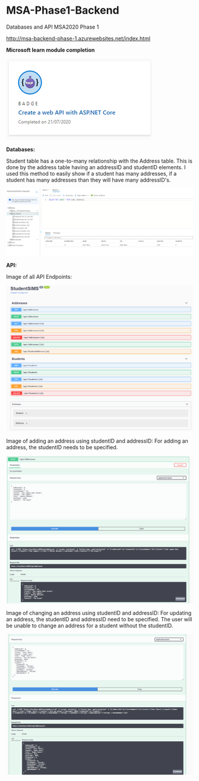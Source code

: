 # MSA-Phase1-Backend

Databases and API MSA2020 Phase 1

http://msa-backend-phase-1.azurewebsites.net/index.html

**Microsoft learn module completion**

![](/images/createawebapi.PNG)


**Databases:** 

Student table has a one-to-many relationship with the Address table.
This is done by the address table having an addressID and studentID elements.
I used this method to easily show if a student has many addresses, if a student
has many addresses than they will have many addressID's. 


![](/images/tables.PNG)

**API:**

Image of all API Endpoints:

![](/images/apiendpointsv2.PNG)

Image of adding an address using studentID and addressID:
For adding an address, the studentID needs to be specified.

![](/images/addaddress.PNG)

Image of changing an address using studentID and addressID:
For updating an address, the studentID and addressID need to be specified.
The user will be unable to change an address for a student without the studentID.


![](/images/postaddress.PNG)
